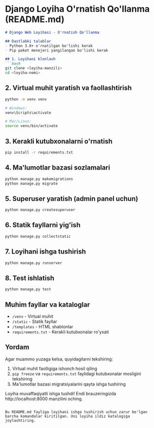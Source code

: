 # Django Loyiha O'rnatish Qo'llanma (README.md)

```markdown
# Django Web Loyihasi - O'rnatish Qo'llanma

## Dastlabki talablar
- Python 3.8+ o'rnatilgan bo'lishi kerak
- Pip paket menejeri yangilangan bo'lishi kerak

## 1. Loyihani klonlash
```bash
git clone <loyiha-manzili>
cd <loyiha-nomi>
```

## 2. Virtual muhit yaratish va faollashtirish
```bash
python -m venv venv

# Windows:
venv\Scripts\activate

# Mac/Linux:
source venv/bin/activate
```

## 3. Kerakli kutubxonalarni o'rnatish
```bash
pip install -r requirements.txt
```

## 4. Ma'lumotlar bazasi sozlamalari
```bash
python manage.py makemigrations
python manage.py migrate
```

## 5. Superuser yaratish (admin panel uchun)
```bash
python manage.py createsuperuser
```

## 6. Statik fayllarni yig'ish
```bash
python manage.py collectstatic
```

## 7. Loyihani ishga tushirish
```bash
python manage.py runserver
```

## 8. Test ishlatish
```bash
python manage.py test
```

## Muhim fayllar va kataloglar
- `/venv` - Virtual muhit
- `/static` - Statik fayllar
- `/templates` - HTML shablonlar
- `requirements.txt` - Kerakli kutubxonalar ro'yxati

## Yordam
Agar muammo yuzaga kelsa, quyidagilarni tekshiring:
1. Virtual muhit faolligiga ishonch hosil qiling
2. `pip freeze` va `requirements.txt` faylidagi kutubxonalar mosligini tekshiring
3. Ma'lumotlar bazasi migratsiyalarini qayta ishga tushiring

Loyiha muvaffaqiyatli ishga tushdi! Endi brauzeringizda http://localhost:8000 manzilini oching.
```

Bu README.md fayliga loyihani ishga tushirish uchun zarur bo'lgan barcha komandalar kiritilgan. Uni loyiha ildiz katalogiga joylashtiring.